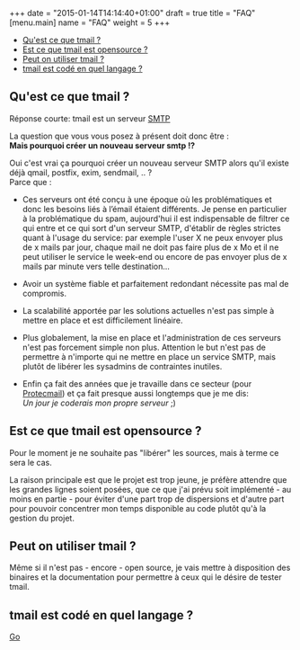 +++
date = "2015-01-14T14:14:40+01:00"
draft = true
title = "FAQ"
[menu.main]
name = "FAQ"
weight = 5
+++

* [Qu'est ce que tmail ? ](#tmail)
* [Est ce que tmail est opensource ? ](#opensource)
* [Peut on utiliser tmail ? ](#opensource)
* [tmail est codé en quel langage ? ](#opensource)

## Qu'est ce que tmail ? 

Réponse courte: tmail est un serveur [SMTP](http://fr.wikipedia.org/wiki/Simple_Mail_Transfer_Protocol)  

La question que vous vous posez à présent doit donc être :  
**Mais pourquoi créer un nouveau serveur smtp !?** 

Oui c'est vrai ça pourquoi créer un nouveau serveur SMTP alors qu'il existe déjà qmail, postfix, exim, sendmail, .. ?  
Parce que :

* Ces serveurs ont été conçu à une époque où les problématiques et donc les besoins liés à l’émail étaient différents. Je pense en particulier à la problématique du spam, aujourd'hui il est indispensable de filtrer ce qui entre et ce qui sort d'un serveur SMTP, d'établir de règles strictes quant à l'usage du service: par exemple l'user X ne peux envoyer plus de x mails par jour, chaque mail ne doit pas faire plus de x Mo et il ne peut utiliser le service le week-end ou encore de pas envoyer plus de x mails par minute vers telle destination...  

* Avoir un système fiable et parfaitement redondant nécessite pas mal de compromis. 

* La scalabilité apportée par les solutions actuelles n'est pas simple à mettre en place et est difficilement linéaire. 

* Plus globalement, la mise en place et l'administration de ces serveurs n'est pas forcement simple non plus. Attention le but n'est pas de permettre à n'importe qui ne mettre en place un service SMTP, mais plutôt de libérer les sysadmins de contraintes inutiles.

* Enfin ça fait des années que je travaille dans ce secteur (pour <a href="http://protecmail.com/" target="_blank" title="Protection de messagerie">Protecmail</a>) et ça fait presque aussi longtemps que je me dis:  
*Un jour je coderais mon propre serveur* ;) 



## Est ce que tmail est opensource ?

Pour le moment je ne souhaite pas "libérer" les sources, mais à terme ce sera le cas.

La raison principale est que le projet est trop jeune, je préfère attendre que les grandes lignes soient posées, que ce que j'ai prévu soit implémenté - au moins en partie - pour éviter d'une part trop de dispersions et d'autre part pour pouvoir concentrer mon temps disponible au code plutôt qu'à la gestion du projet.

## Peut on utiliser tmail ? 
Même si il n'est pas - encore - open source, je vais mettre à disposition des binaires et la documentation pour permettre à ceux qui le désire de tester tmail.

## tmail est codé en quel langage ?
<a href="http://golang.org/" target="_blank" title="golang">Go</a>
